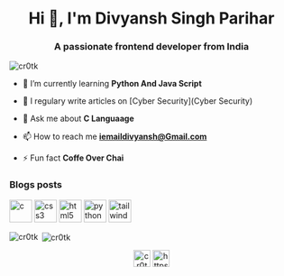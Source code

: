 <h1 align="center">Hi 👋, I'm Divyansh Singh Parihar</h1>
<h3 align="center">A passionate frontend developer from India</h3>

<p align="left"> <img src="https://komarev.com/ghpvc/?username=cr0tk" alt="cr0tk" /> </p>

- 🌱 I’m currently learning **Python And Java Script**

- 📝 I regulary write articles on [Cyber Security](Cyber Security)

- 💬 Ask me about **C Languaage**

- 📫 How to reach me **iemaildivyansh@Gmail.com**

- ⚡ Fun fact **Coffe Over Chai**

### Blogs posts
<!-- BLOG-POST-LIST:START -->
<!-- BLOG-POST-LIST:END -->

<p align="left"><img src="https://devicons.github.io/devicon/devicon.git/icons/c/c-original.svg" alt="c" width="40" height="40"/> <img src="https://devicons.github.io/devicon/devicon.git/icons/css3/css3-original-wordmark.svg" alt="css3" width="40" height="40"/> <img src="https://devicons.github.io/devicon/devicon.git/icons/html5/html5-original-wordmark.svg" alt="html5" width="40" height="40"/> <img src="https://devicons.github.io/devicon/devicon.git/icons/python/python-original.svg" alt="python" width="40" height="40"/> <img src="https://www.vectorlogo.zone/logos/tailwindcss/tailwindcss-icon.svg" alt="tailwind" width="40" height="40"/></p><p><img align="left" src="https://github-readme-stats.vercel.app/api/top-langs/?username=cr0tk&layout=compact&hide=html" alt="cr0tk" /></p>

<p>&nbsp;<img align="center" src="https://github-readme-stats.vercel.app/api?username=cr0tk&show_icons=true" alt="cr0tk" /></p>

<p align="center">
<a href="https://dev.to/cr0tk" target="blank"><img align="center" src="https://cdn.jsdelivr.net/npm/simple-icons@3.0.1/icons/dev-dot-to.svg" alt="cr0tk" height="30" width="30" /></a>
<a href="https://linkedin.com/in/https://www.linkedin.com/in/divyansh-singh-1877971a9/" target="blank"><img align="center" src="https://cdn.jsdelivr.net/npm/simple-icons@3.0.1/icons/linkedin.svg" alt="https://www.linkedin.com/in/divyansh-singh-1877971a9/" height="30" width="30" /></a>
</p>
